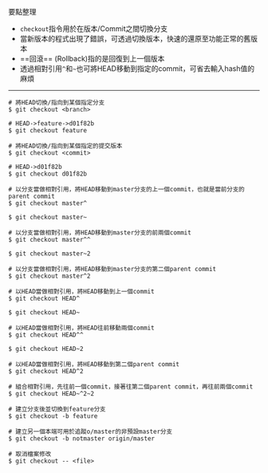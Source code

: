 要點整理
- `checkout`指令用於在版本/Commit之間切換分支
- 當新版本的程式出現了錯誤，可透過切換版本，快速的還原至功能正常的舊版本
- ==回滾== (Rollback)指的是回復到上一個版本
- 透過相對引用`^`和`~`也可將HEAD移動到指定的commit，可省去輸入hash值的麻煩

---

```
# 將HEAD切換/指向到某個指定分支
$ git checkout <branch>

# HEAD->feature->d01f82b
$ git checkout feature
```

```
# 將HEAD切換/指向到某個指定的提交版本
$ git checkout <commit>

# HEAD->d01f82b
$ git checkout d01f82b
```

```
# 以分支當做相對引用，將HEAD移動到master分支的上一個commit，也就是當前分支的parent commit
$ git checkout master^

$ git checkout master~

# 以分支當做相對引用，將HEAD移動到master分支的前兩個commit
$ git checkout master^^

$ git checkout master~2

# 以分支當做相對引用，將HEAD移動到master分支的第二個parent commit
$ git checkout master^2
```

```
# 以HEAD當做相對引用，將HEAD移動到上一個commit
$ git checkout HEAD^

$ git checkout HEAD~

# 以HEAD當做相對引用，將HEAD往前移動兩個commit
$ git checkout HEAD^^

$ git checkout HEAD~2

# 以HEAD當做相對引用，將HEAD移動到第二個parent commit
$ git checkout HEAD^2
```

```
# 組合相對引用，先往前一個commit，接著往第二個parent commit，再往前兩個commit
$ git checkout HEAD~^2~2
```

```
# 建立分支後並切換到feature分支
$ git checkout -b feature

# 建立另一個本端可用於追蹤o/master的非預設master分支
$ git checkout -b notmaster origin/master
```

```
# 取消檔案修改
$ git checkout -- <file>
```